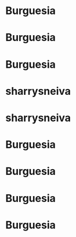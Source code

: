 # Burguesia
# Burguesia
# Burguesia
# sharrysneiva
# sharrysneiva
# Burguesia
# Burguesia
# Burguesia
# Burguesia
